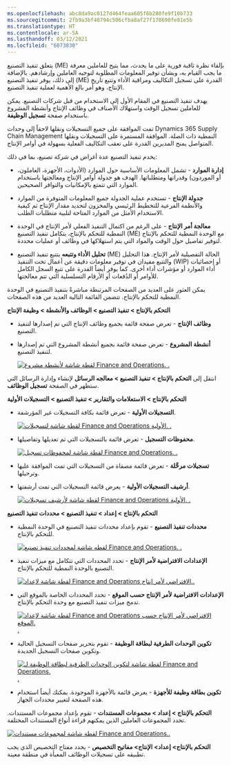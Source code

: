 ```yaml
---
ms.openlocfilehash: abc8da9ac0127d464feaa605f6b280fe9f10b733
ms.sourcegitcommit: 2fb9a3bf40794c506cfba8af27f178690fe81e5b
ms.translationtype: HT
ms.contentlocale: ar-SA
ms.lasthandoff: 03/12/2021
ms.locfileid: "6073830"
---
```

يتعلق تنفيذ التصنيع (ME) بإلقاء نظرة ثاقبة فورية على ما يحدث، مما يتيح للعاملين معرفة ما يجب القيام به، وبشأن توفير المعلومات المطلوبة لتوجيه العاملين وإرشادهم. بالإضافة إلى ذلك، يوفر تنفيذ التصنيع (ME) القدرة على تسجيل التكاليف ومراقبة الأداء وتتبع تاريخ الإنتاج، وهو أمر بالغ الأهمية لعملية تنفيذ التصنيع.

يهدف تنفيذ التصنيع في المقام الأول إلى الاستخدام من قبل شركات التصنيع. يمكن للعاملين تسجيل الوقت واستهلاك الأصناف في وظائف الإنتاج وأنشطة المشروع باستخدام صفحة **تسجيل الوظيفة**. 

تمت الموافقة على جميع التسجيلات ونقلها لاحقاً إلى وحدات Dynamics 365 Supply Chain Management النمطية ذات الصلة. الموافقة المستمرة على التسجيلات ونقلها المتواصل يمنح المديرين القدرة على تعقب التكاليف الفعلية بسهولة في أوامر الإنتاج.

يخدم تنفيذ التصنيع عدة أغراض في شركة تصنيع، بما في ذلك:

-   **إدارة الموارد** - تشمل المعلومات الأساسية حول الموارد (الأدوات، الأجهزة، العاملون، أو الموردون) وقدراتها ومتطلباتها. الهدف هو جدولة أوامر الإنتاج ومعالجتها باستخدام الموارد التي تتمتع بالإمكانيات والتوافر الصحيحين.

-   **جدولة الإنتاج** - تستخدم عملية الجدولة جميع المعلومات المتوفرة من الموارد والأنظمة الفرعية للتخطيط الرئيسي والمخزون لتحديد مقدار الإنتاج ثم كيفية الاستخدام الأمثل من الموارد المتاحة لتلبية متطلبات الطلب.

-   **معالجة أمر الإنتاج** - على الرغم من اكتمال التنفيذ الفعلي لأمر الإنتاج في الوحدة النمطية للتحكم بالإنتاج، يتكامل تنفيذ التصنيع (ME) مع الوحدة النمطية للتحكم بالإنتاج لتوفير تفاصيل حول الوقت والمواد التي يتم استهلاكها في وظائف أو عمليات محددة.

-   **تحليل الأداء وتتبعه** يتتبع تنفيذ التصنيع (ME) الحالة التفصيلية لأمر الإنتاج. هذا التحليل والتتبع مفيدان في توفير معلومات دقيقة عن أعمال تحت التنفيذ (WIP) أو إحصائيات أداء الموارد أو مؤشرات أداء أخرى. كما يوفر أيضاً القدرة على تتبع السجل الكامل للأوامر أو الدُفعات أو الأرقام التسلسلية التي تتم معالجتها.

يمكن العثور على العديد من الصفحات المرتبطة مباشرةً بتنفيذ التصنيع في الوحدة النمطية للتحكم بالإنتاج. تتضمن القائمة التالية العديد من هذه الصفحات.

**التحكم بالإنتاج > تنفيذ التصنيع > الوظائف والأنشطة > وظيفة الإنتاج**

-   **وظائف الإنتاج** - تعرض صفحة قائمة بجميع وظائف الإنتاج التي تم إصدارها لتنفيذ التصنيع.

-   **أنشطة المشروع** - تعرض صفحة قائمة بجميع أنشطة المشروع التي تم إصدارها لتنفيذ التصنيع.

    [![لقطة شاشة لأنشطة مشروع Finance and Operations.](../media/project-activities.png) .](../media/project-activities.png#lightbox)

انتقل إلى **التحكم بالإنتاج > تنفيذ التصنيع > معالجه الرسائل** لإنشاء وإدارة الرسائل التي ستظهر في الصفحة **تسجيل الوظائف**.

**التحكم بالإنتاج > الاستعلامات والتقارير > تنفيذ التصنيع > التسجيلات الأولية**

-   **التسجيلات الأولية** - تعرض قائمة بكافة التسجيلات غير المؤرشفة.

    [![لقطة شاشة لتسجيلات Finance and Operations الأولية.](../media/raw-registrations.png) .](../media/raw-registrations.png#lightbox)

-   **محفوظات التسجيل** - تعرض قائمة بالتسجيلات التي تم تعديلها وتفاصيلها.

    [![لقطة شاشة لمحفوظات تسجيل Finance and Operations.](../media/registration-history.png) .](../media/registration-history.png#lightbox)

-   **تسجيلات مرحَّلة** - تعرض قائمة مصفاة من التسجيلات التي تمت الموافقة عليها وترحيلها.

-   **أرشيف التسجيلات الأولية** - يعرض قائمة التسجيلات التي تمت أرشفتها.

    [![لقطة شاشة لأرشيف تسجيلات Finance and Operations الأولية.](../media/raw-registrations-archive.png) .](../media/raw-registrations-archive.png#lightbox)

**التحكم بالإنتاج > إعداد > تنفيذ التصنيع > محددات تنفيذ التصنيع**

-   **محددات تنفيذ التصنيع** - تقوم بإعداد محددات تنفيذ التصنيع في الوحدة النمطية للتحكم بالإنتاج.

    [![لقطه شاشة لمحددات تنفيذ تصنيع Finance and Operations.](../media/manufacturing-execution-parameters.png) .](../media/manufacturing-execution-parameters.png#lightbox)

-   **الإعدادات الافتراضية لأمر الإنتاج** - تحدد المحددات التي تتكامل مع ميزات تنفيذ التصنيع بالوحدة النمطية للتحكم بالإنتاج.

    [![لقطة شاشة لإعداد Finance and Operations الافتراضي لأمر إنتاج.](../media/prod-order-default.png).](../media/prod-order-default.png#lightbox)

-   **الإعدادات الافتراضية لأمر الإنتاج حسب الموقع** - تحدد المحددات الخاصة بالموقع التي تدمج ميزات تنفيذ التصنيع مع وحدة التحكم بالإنتاج.

    [![لقطة شاشة لإعداد Finance and Operations الافتراضي لأمر الإنتاج حسب الموقع.](../media/prod-order-default-by-site.png).](../media/prod-order-default-by-site.png#lightbox)

-   **تكوين الوحدات الطرفية لبطاقة الوظيفة** - تقوم بتحرير صفحات التسجيل الحالية وتكوين صفحات التسجيل الجديدة.

    [![‎‏‎لقطة شاشة لتكوين الوحدات الطرفية لبطاقة الوظيفة لـ Finance and Operations.](../media/configure-job-card-terminal.png).](../media/configure-job-card-terminal.png#lightbox)

-   **تكوين بطاقة وظيفة للأجهزة** - يعرض قائمة بالأجهزة الموجودة. يمكنك أيضاً استخدام هذه الصفحة لتغيير محددات الجهاز.

**التحكم بالإنتاج > إعداد > مجموعات المستندات** - تقوم بإعداد مجموعات المستندات.
تحدد المجموعات العاملين الذين يمكنهم قراءة أنواع المستندات المختلفة.

[![لقطة شاشة لمجموعات مستندات Finance and Operations.](../media/document-groups.png).](../media/document-groups.png#lightbox)

**التحكم بالإنتاج> إعداد> الإنتاج> مفاتيح التخصيص** - يحدد مفتاح التخصيص الذي يجب تطبيقه على تسجيلات الوظائف المعبأة في منطقة معينة.
